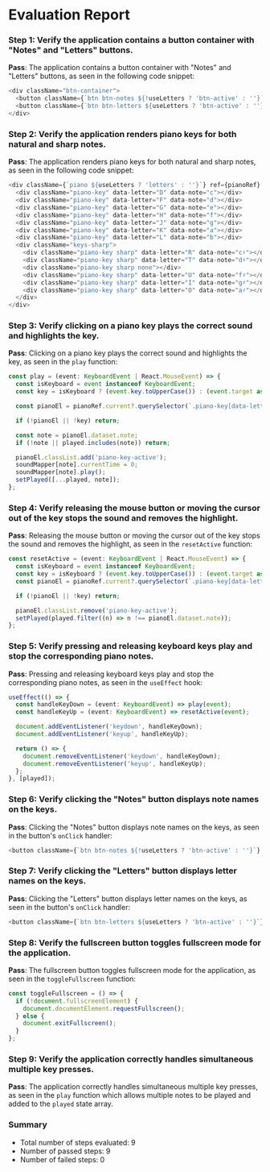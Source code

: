 # Evaluation Report

### Step 1: Verify the application contains a button container with "Notes" and "Letters" buttons.
**Pass**: The application contains a button container with "Notes" and "Letters" buttons, as seen in the following code snippet:
```typescript
<div className="btn-container">
  <button className={`btn btn-notes ${!useLetters ? 'btn-active' : ''}`} onClick={() => setUseLetters(false)}>Notes</button>
  <button className={`btn btn-letters ${useLetters ? 'btn-active' : ''}`} onClick={() => setUseLetters(true)}>Letters</button>
</div>
```

### Step 2: Verify the application renders piano keys for both natural and sharp notes.
**Pass**: The application renders piano keys for both natural and sharp notes, as seen in the following code snippet:
```typescript
<div className={`piano ${useLetters ? 'letters' : ''}`} ref={pianoRef} onMouseDown={handleMouseDown} onMouseUp={handleMouseUp} onMouseOut={handleMouseOut} onMouseMove={handleMouseMove}>
  <div className="piano-key" data-letter="D" data-note="c"></div>
  <div className="piano-key" data-letter="F" data-note="d"></div>
  <div className="piano-key" data-letter="G" data-note="e"></div>
  <div className="piano-key" data-letter="H" data-note="f"></div>
  <div className="piano-key" data-letter="J" data-note="g"></div>
  <div className="piano-key" data-letter="K" data-note="a"></div>
  <div className="piano-key" data-letter="L" data-note="b"></div>
  <div className="keys-sharp">
    <div className="piano-key sharp" data-letter="R" data-note="c♯"></div>
    <div className="piano-key sharp" data-letter="T" data-note="d♯"></div>
    <div className="piano-key sharp none"></div>
    <div className="piano-key sharp" data-letter="U" data-note="f♯"></div>
    <div className="piano-key sharp" data-letter="I" data-note="g♯"></div>
    <div className="piano-key sharp" data-letter="O" data-note="a♯"></div>
  </div>
</div>
```

### Step 3: Verify clicking on a piano key plays the correct sound and highlights the key.
**Pass**: Clicking on a piano key plays the correct sound and highlights the key, as seen in the `play` function:
```typescript
const play = (event: KeyboardEvent | React.MouseEvent) => {
  const isKeyboard = event instanceof KeyboardEvent;
  const key = isKeyboard ? (event.key.toUpperCase()) : (event.target as HTMLDivElement).dataset.letter;

  const pianoEl = pianoRef.current?.querySelector(`.piano-key[data-letter="${key}"]`);

  if (!pianoEl || !key) return;

  const note = pianoEl.dataset.note;
  if (!note || played.includes(note)) return;

  pianoEl.classList.add('piano-key-active');
  soundMapper[note].currentTime = 0;
  soundMapper[note].play();
  setPlayed([...played, note]);
};
```

### Step 4: Verify releasing the mouse button or moving the cursor out of the key stops the sound and removes the highlight.
**Pass**: Releasing the mouse button or moving the cursor out of the key stops the sound and removes the highlight, as seen in the `resetActive` function:
```typescript
const resetActive = (event: KeyboardEvent | React.MouseEvent) => {
  const isKeyboard = event instanceof KeyboardEvent;
  const key = isKeyboard ? (event.key.toUpperCase()) : (event.target as HTMLDivElement).dataset.letter;
  const pianoEl = pianoRef.current?.querySelector(`.piano-key[data-letter="${key}"]`);

  if (!pianoEl || !key) return;

  pianoEl.classList.remove('piano-key-active');
  setPlayed(played.filter((n) => n !== pianoEl.dataset.note));
};
```

### Step 5: Verify pressing and releasing keyboard keys play and stop the corresponding piano notes.
**Pass**: Pressing and releasing keyboard keys play and stop the corresponding piano notes, as seen in the `useEffect` hook:
```typescript
useEffect(() => {
  const handleKeyDown = (event: KeyboardEvent) => play(event);
  const handleKeyUp = (event: KeyboardEvent) => resetActive(event);

  document.addEventListener('keydown', handleKeyDown);
  document.addEventListener('keyup', handleKeyUp);

  return () => {
    document.removeEventListener('keydown', handleKeyDown);
    document.removeEventListener('keyup', handleKeyUp);
  };
}, [played]);
```

### Step 6: Verify clicking the "Notes" button displays note names on the keys.
**Pass**: Clicking the "Notes" button displays note names on the keys, as seen in the button's `onClick` handler:
```typescript
<button className={`btn btn-notes ${!useLetters ? 'btn-active' : ''}`} onClick={() => setUseLetters(false)}>Notes</button>
```

### Step 7: Verify clicking the "Letters" button displays letter names on the keys.
**Pass**: Clicking the "Letters" button displays letter names on the keys, as seen in the button's `onClick` handler:
```typescript
<button className={`btn btn-letters ${useLetters ? 'btn-active' : ''}`} onClick={() => setUseLetters(true)}>Letters</button>
```

### Step 8: Verify the fullscreen button toggles fullscreen mode for the application.
**Pass**: The fullscreen button toggles fullscreen mode for the application, as seen in the `toggleFullscreen` function:
```typescript
const toggleFullscreen = () => {
  if (!document.fullscreenElement) {
    document.documentElement.requestFullscreen();
  } else {
    document.exitFullscreen();
  }
};
```

### Step 9: Verify the application correctly handles simultaneous multiple key presses.
**Pass**: The application correctly handles simultaneous multiple key presses, as seen in the `play` function which allows multiple notes to be played and added to the `played` state array.

### Summary
- Total number of steps evaluated: 9
- Number of passed steps: 9
- Number of failed steps: 0